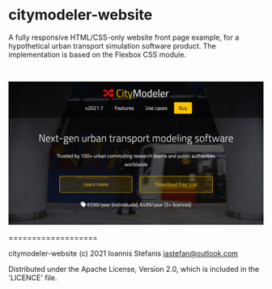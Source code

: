citymodeler-website
===================

A fully responsive HTML/CSS-only website front page example, for a hypothetical urban transport simulation software product. The implementation is based on the Flexbox CSS module.

<br>

![front page](https://github.com/istefanis/citymodeler-website/blob/main/front-page.png)

===================

citymodeler-website (c) 2021 Ioannis Stefanis <iastefan@outlook.com>

Distributed under the Apache License, Version 2.0, which is included in the 'LICENCE' file.
